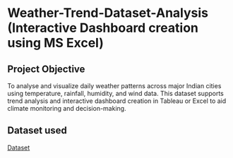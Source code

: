 # Weather-Trend-Dataset-Analysis (Interactive Dashboard creation using MS Excel)
## Project Objective
To analyse and visualize daily weather patterns across major Indian cities using temperature, rainfall, humidity, and wind data. This dataset supports trend analysis and interactive dashboard creation in Tableau or Excel to aid climate monitoring and decision-making.

## Dataset used
<a href="https://github.com/SnehaKDuglet/Weather-Trends-Dataset/blob/main/Weather%20Trends%20Dataset.xlsx"> Dataset 


